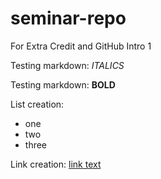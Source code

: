 # seminar-repo
For Extra Credit and GitHub Intro 1

Testing markdown: *ITALICS*

Testing markdown: **BOLD**

List creation: 
- one
- two 
- three

Link creation: [link text](day1.pdf)

